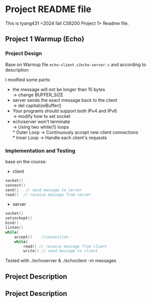 # Project README file

This is tyang431 <2024 fall CS6200 Project 1> Readme file.  

## Project 1 Warmup (Echo)
### Project Design  
Base on Warmup file ```echo-client.c```/```echo-server.c``` and according to description  
  
I modfied some parts:  
  
* the message will not be longer than 15 bytes  
	-> change BUFFER_SIZE  
* server sends the exact message back to the client  
	 -> del capitalizeBuffer()  
* Your programs should support both IPv4 and IPv6.  
	-> modify how to set socket   
* echoserver won't terminate  
	-> Using two while(1) loops  
		* Outer Loop -> Continuously accept new client connections  
		* Inner Loop -> Handle each client's requests  
 
### Implementation and Testing
base on the course:  

* client
```c
socket() 
connect() 
send()   // send message to server
read()  // receive message from server  
```
* server
```c
socket()  
setsockopt()  
bind()   
listen()  
while{  
	accept() 	//connection  
	while{  
		read() // receive message from client  
		write() // send message to client
```

Tested with ./echoserver & ./echoclient -m messages





## Project Description

## Project Description
